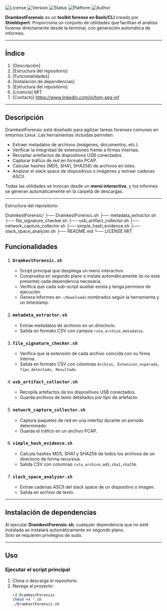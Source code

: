 
![License](https://img.shields.io/badge/license-MIT-blue?style=flat)
![Version](https://img.shields.io/badge/version-v1.0-orange?style=flat)
![Status](https://img.shields.io/badge/status-active-success?style=flat)
![Platform](https://img.shields.io/badge/platform-Linux-lightgrey?style=flat)
![Author](https://img.shields.io/badge/author-ShieldXpert-black?style=flat)

**DramkestForensic** es un **toolkit forense en Bash/CLI** creado por **Shieldxpert**. Proporciona un conjunto de utilidades que facilitan el análisis forense directamente desde la terminal, con generación automática de informes.

---

## Índice

1. [Descripción] 
2. [Estructura del repositorio]
3. [Funcionalidades] 
4. [Instalación de dependencias]
5. [Estructura del repositorio] 
6. [Licencia] MIT
7. [Contacto] https://www.linkedin.com/in/tom-seg-inf

---

## Descripción

DramkestForensic está diseñado para agilizar tareas forenses comunes en entornos Linux. Las herramientas incluidas permiten:

- Extraer metadatos de archivos (imágenes, documentos, etc.).  
- Verificar la integridad de extensiones frente a firmas internas.  
- Recopilar artefactos de dispositivos USB conectados.  
- Capturar tráfico de red en formato PCAP.  
- Calcular hashes (MD5, SHA1, SHA256) de archivos en lotes.  
- Analizar el slack space de dispositivos o imágenes y extraer cadenas ASCII.

Todas las utilidades se invocan desde un **menú interactivo**, y los informes se generan automáticamente en la carpeta de descargas.

---

Estructura del repositorio:

DramkestForensic/
├── DramkestForensic.sh
├── metadata_extractor.sh
├── file_signature_checker.sh
├── usb_artifact_collector.sh
├── network_capture_collector.sh
├── simple_hash_evidence.sh
├── slack_space_analyzer.sh
├── README.md
└── LICENSE MIT

## Funcionalidades

1. ### `DramkestForensic.sh`  
   - Script principal que despliega un menú interactivo.  
   - Comprueba en segundo plano e instala automáticamente (si no está presente) cada dependencia necesaria.  
   - Verifica que cada sub-script auxiliar exista y tenga permisos de ejecución.  
   - Genera informes en `~/Downloads` nombrados según la herramienta y un timestamp.

2. ### `metadata_extractor.sh`  
   - Extrae metadatos de archivos en un directorio.  
   - Salida en formato CSV con campos `ruta_archivo,metadatos`.

3. ### `file_signature_checker.sh`  
   - Verifica que la extensión de cada archivo coincida con su firma interna.  
   - Salida en formato CSV con columnas `Archivo, Extensión_esperada, Tipo_detectado, Resultado`.

4. ### `usb_artifact_collector.sh`  
   - Recopila artefactos de los dispositivos USB conectados.  
   - Guarda archivos de texto detallados por tipo de artefacto.

5. ### `network_capture_collector.sh`  
   - Captura paquetes de red en una interfaz durante un periodo determinado.  
   - Guarda el tráfico en un archivo PCAP.

6. ### `simple_hash_evidence.sh`  
   - Calcula hashes MD5, SHA1 y SHA256 de todos los archivos de un directorio de forma recursiva.  
   - Salida CSV con columnas `ruta_archivo,md5,sha1,sha256`.

7. ### `slack_space_analyzer.sh`  
   - Extrae cadenas ASCII del slack space de un dispositivo o imagen.  
   - Salida en archivo de texto.

---

## Instalación de dependencias

Al ejecutar **DramkestForensic.sh**, cualquier dependencia que no esté instalada se instalará automáticamente en segundo plano.  
Solo se requieren privilegios de sudo.

---

## Uso

### Ejecutar el script principal

1. Clona o descarga el repositorio.  
2. Navega al proyecto:
   ```bash
   cd DramkestForensic
   chmod +x *.sh
   ./DramkestForensic.sh
